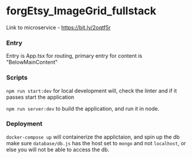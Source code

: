 # forgEtsy_ImageGrid_fullstack

Link to microservice - https://bit.ly/2oqtf5r

### Entry

Entry is App.tsx for routing, primary entry for content is "BelowMainContent"

### Scripts

`npm run start:dev` for local development will, check the linter and if it passes start the application

`npm run server:dev` to build the application, and run it in node.

### Deployment

`docker-compose up` will containerize the applictaion, and spin up the db
make sure `database/db.js` has the host set to `mongo` and not `localhost`, or else you will not be able to access the db.
